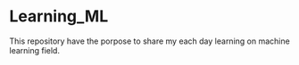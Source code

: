# Learning_ML
This repository have the porpose to share my each day learning on machine learning field.
